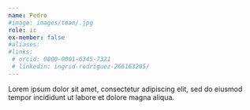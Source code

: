 ```yaml
---
name: Pedro
#image: images/team/.jpg
role: ic
ex-member: false
#aliases:
#links:
 # orcid: 0000-0001-6345-7321
 # linkedin: ingrid-rodriguez-266163205/
---
```


Lorem ipsum dolor sit amet, consectetur adipiscing elit, sed do eiusmod tempor incididunt ut labore et dolore magna aliqua.

